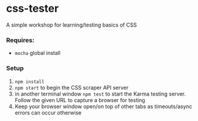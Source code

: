 # css-tester

A simple workshop for learning/testing basics of CSS

### Requires:
* `mocha` global install

### Setup
1. `npm install`
2. `npm start` to begin the CSS scraper API server
3. in another terminal window `npm test` to start the Karma testing server. Follow the given URL to capture a browser for testing
4. Keep your browser window open/on top of other tabs as timeouts/async errors can occur otherwise
